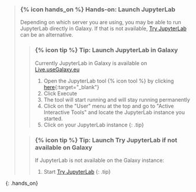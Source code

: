 > ### {% icon hands_on %} Hands-on: Launch JupyterLab
>
>  Depending on which server you are using, you may be able to run JupyterLab directly in Galaxy. If that is not available, [Try JupyterLab](https://jupyter.org/try) can be an alternative.
>
> > ### {% icon tip %} Tip: Launch JupyterLab in Galaxy
> > Currently JupyterLab in Galaxy is available on [Live.useGalaxy.eu](https://live.usegalaxy.eu)
> >
> > 1. Open the JupyterLab tool {% icon tool %} by clicking [here](https://live.usegalaxy.eu/?tool_id=interactive_tool_jupyter_notebook){:target="_blank"}
> > 2. Click Execute
> > 3. The tool will start running and will stay running permanently
> > 4. Click on the "User" menu at the top and go to "Active Interactive Tools" and locate the JupyterLab instance you started.
> > 5. Click on your JupyterLab instance
> {: .tip}
>
> > ### {% icon tip %} Tip: Launch Try JupyterLab if not available on Galaxy
> >
> > If JupyterLab is not available on the Galaxy instance:
> > 1. Start [Try JupyterLab](https://mybinder.org/v2/gh/jupyterlab/jupyterlab-demo/try.jupyter.org?urlpath=lab)
> {: .tip}
>
{: .hands_on}
